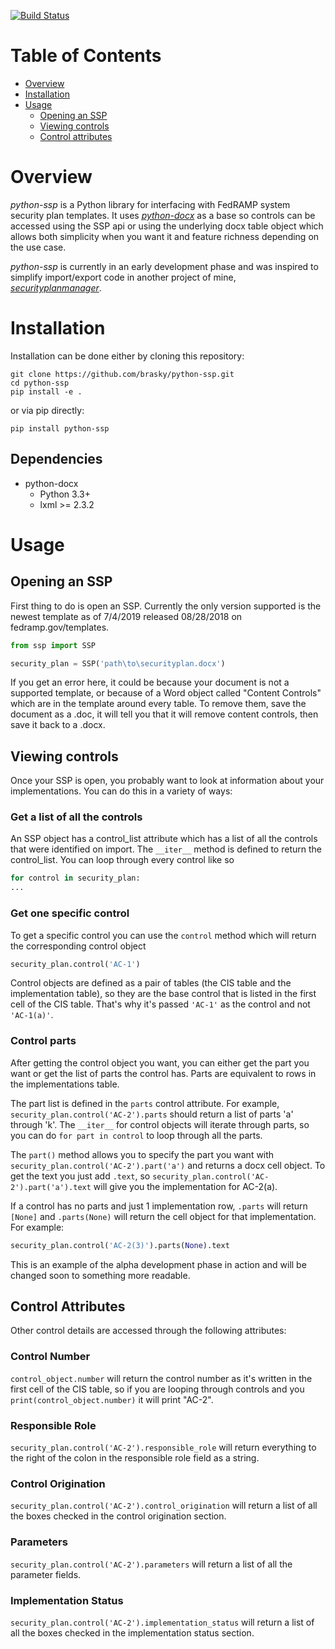 [![Build Status](https://travis-ci.org/brasky/python-ssp.svg?branch=master)](https://travis-ci.org/brasky/python-ssp)

# Table of Contents
* [Overview](#Overview)
* [Installation](#Installation)
* [Usage](#Usage)
    * [Opening an SSP](#Opening-an-SSP)
    * [Viewing controls](#Viewing-controls)
    * [Control attributes](#control-attributes)


# Overview

*python-ssp* is a Python library for interfacing with FedRAMP system security plan templates. It uses *[python-docx](https://github.com/python-openxml/python-docx)* as a base so controls can be accessed using the SSP api or using the underlying docx table object which allows both simplicity when you want it and feature richness depending on the use case.

*python-ssp* is currently in an early development phase and was inspired to simplify import/export code in another project of mine, *[securityplanmanager](https://github.com/brasky/securityplanmanager)*.

# Installation 

Installation can be done either by cloning this repository:

```
git clone https://github.com/brasky/python-ssp.git
cd python-ssp
pip install -e .
```

or via pip directly:
```
pip install python-ssp
```

## Dependencies
- python-docx
    - Python 3.3+
    - lxml >= 2.3.2

# Usage

## Opening an SSP

First thing to do is open an SSP. Currently the only version supported is the newest template as of 7/4/2019 released 08/28/2018 on fedramp.gov/templates.

```python
from ssp import SSP

security_plan = SSP('path\to\securityplan.docx')
```

If you get an error here, it could be because your document is not a supported template, or because of a Word object called "Content Controls" which are in the template around every table. To remove them, save the document as a .doc, it will tell you that it will remove content controls, then save it back to a .docx.

## Viewing controls

Once your SSP is open, you probably want to look at information about your implementations. You can do this in a variety of ways:

### Get a list of all the controls

An SSP object has a control_list attribute which has a list of all the controls that were identified on import. The `__iter__`  method is defined to return the control_list. You can loop through every control like so
```python
for control in security_plan:
...
```

### Get one specific control

To get a specific control you can use the `control` method which will return the corresponding control object
```python
security_plan.control('AC-1')
```

Control objects are defined as a pair of tables (the CIS table and the implementation table), so they are the base control that is listed in the first cell of the CIS table. That's why it's passed `'AC-1'` as the control and not `'AC-1(a)'`.

### Control parts

After getting the control object you want, you can either get the part you want or get the list of parts the control has. Parts are equivalent to rows in the implementations table. 

The part list is defined in the `parts` control attribute. For example, `security_plan.control('AC-2').parts` should return a list of parts 'a' through 'k'. The `__iter__` for control objects will iterate through parts, so you can do `for part in control` to loop through all the parts.

The `part()` method allows you to specify the part you want with `security_plan.control('AC-2').part('a')` and returns a docx cell object. To get the text you just add `.text`, so `security_plan.control('AC-2').part('a').text` will give you the implementation for AC-2(a).

If a control has no parts and just 1 implementation row, `.parts` will return `[None]` and `.parts(None)` will return the cell object for that implementation. For example:

```python
security_plan.control('AC-2(3)').parts(None).text
```

 This is an example of the alpha development phase in action and will be changed soon to something more readable.

## Control Attributes

Other control details are accessed through the following attributes:
### Control Number
`control_object.number` will return the control number as it's written in the first cell of the CIS table, so if you are looping through controls and you `print(control_object.number)` it will print "AC-2".

### Responsible Role
`security_plan.control('AC-2').responsible_role` will return everything to the right of the colon in the responsible role field as a string.

### Control Origination
`security_plan.control('AC-2').control_origination` will return a list of all the boxes checked in the control origination section.

### Parameters
`security_plan.control('AC-2').parameters` will return a list of all the parameter fields.

### Implementation Status
`security_plan.control('AC-2').implementation_status` will return a list of all the boxes checked in the implementation status section.